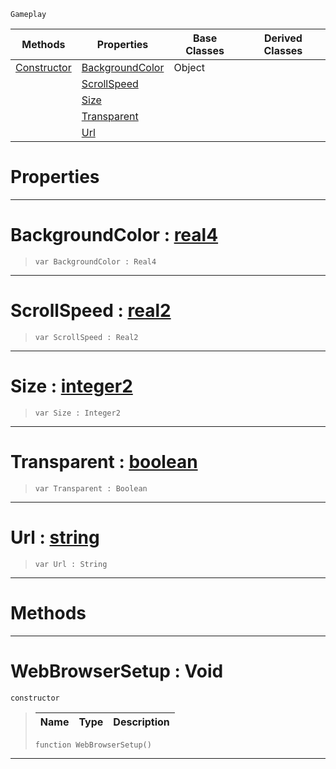  `Gameplay`

|Methods|Properties|Base Classes|Derived Classes|
|---|---|---|---|
|[Constructor](webbrowsersetup.md#webbrowsersetup-void)|[BackgroundColor](webbrowsersetup.md#backgroundcolor-zilch-eng)|Object| |
| |[ScrollSpeed](webbrowsersetup.md#scrollspeed-zilch-engine)| | |
| |[Size](webbrowsersetup.md#size-zilch-engine-documen)| | |
| |[Transparent](webbrowsersetup.md#transparent-zilch-engine)| | |
| |[Url](webbrowsersetup.md#url-zilch-engine-document)| | |


 #  Properties


---  
 #  BackgroundColor : [real4](../nada_base_types/real4.md)

> 
> ```TS:Nada
> var BackgroundColor : Real4


---  
 #  ScrollSpeed : [real2](../nada_base_types/real2.md)

> 
> ```TS:Nada
> var ScrollSpeed : Real2


---  
 #  Size : [integer2](../nada_base_types/integer2.md)

> 
> ```TS:Nada
> var Size : Integer2


---  
 #  Transparent : [boolean](../nada_base_types/boolean.md)

> 
> ```TS:Nada
> var Transparent : Boolean


---  
 #  Url : [string](../nada_base_types/string.md)

> 
> ```TS:Nada
> var Url : String


---  
 #  Methods


---  
 #  WebBrowserSetup : Void

 `constructor`

> 
> |Name|Type|Description|
> |---|---|---|
> ```TS:Nada
> function WebBrowserSetup()
> ``` 


---  
 

 